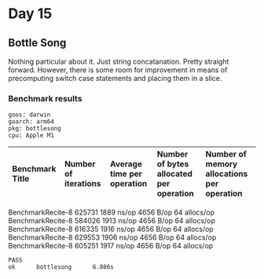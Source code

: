 # Day 15

## Bottle Song

Nothing particular about it. Just string concatanation. Pretty straight forward.
However, there is some room for improvement in means of precomputing
switch case statements and placing them in a slice.

### Benchmark results

```shell
goos: darwin
goarch: arm64
pkg: bottlesong
cpu: Apple M1
```

|Benchmark Title|Number of iterations|Average time per operation|Number of bytes allocated per operation|Number of memory allocations per operation
|:---|:---|:---|:---|:---
BenchmarkRecite-8         625731              1889 ns/op            4656 B/op         64 allocs/op
BenchmarkRecite-8         584026              1913 ns/op            4656 B/op         64 allocs/op
BenchmarkRecite-8         616335              1916 ns/op            4656 B/op         64 allocs/op
BenchmarkRecite-8         629553              1906 ns/op            4656 B/op         64 allocs/op
BenchmarkRecite-8         605251              1917 ns/op            4656 B/op         64 allocs/op

```shell
PASS
ok      bottlesong      6.886s
```
